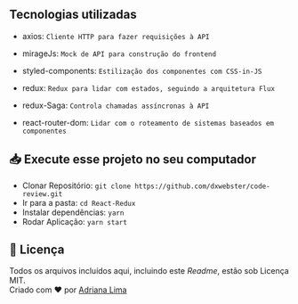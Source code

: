 ## Tecnologias utilizadas

- axios: `Cliente HTTP para fazer requisições à API`

- mirageJs: `Mock de API para construção do frontend`

- styled-components: `Estilização dos componentes com CSS-in-JS`

- redux: `Redux para lidar com estados, seguindo a arquitetura Flux`

- redux-Saga: `Controla chamadas assíncronas à API`

- react-router-dom: `Lidar com o roteamento de sistemas baseados em componentes`


## 📥 Execute esse projeto no seu computador

- Clonar Repositório: `git clone https://github.com/dxwebster/code-review.git`
- Ir para a pasta: `cd React-Redux`
- Instalar dependências: `yarn`
- Rodar Aplicação: `yarn start`

## 📕 Licença

Todos os arquivos incluídos aqui, incluindo este _Readme_, estão sob Licença MIT.<br>
Criado com ❤ por [Adriana Lima](https://github.com/dxwebster)

